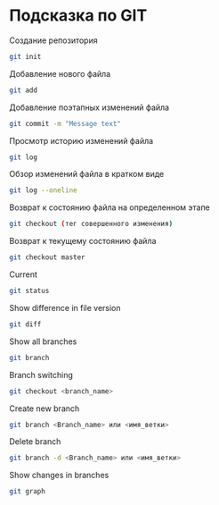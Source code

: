 # Подсказка по GIT

Создание репозитория
```sh
git init
```

Добавление нового файла
```sh
git add
```

Добавление поэтапных изменений файла
```sh
git commit -m "Message text"
```

Просмотр историю изменений файла
```sh
git log
```

Обзор изменений файла в кратком виде
```sh
git log --oneline
```

Возврат к состоянию файла на определенном этапе
```sh
git checkout (тег совершенного изменения)
```

Возврат к текущему состоянию файла
```sh
git checkout master
```

Current
```sh
git status
```

Show difference in file version
```sh
git diff
```

Show all branches
```sh
git branch
```

Branch switching
```sh
git checkout <branch_name>
```

Create new branch
```sh
git branch <Branch_name> или <имя_ветки>
```

Delete branch
```sh
git branch -d <Branch_name> или <имя_ветки>
```

Show changes in branches
```sh
git graph
```